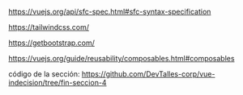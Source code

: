 https://vuejs.org/api/sfc-spec.html#sfc-syntax-specification

https://tailwindcss.com/

https://getbootstrap.com/

https://vuejs.org/guide/reusability/composables.html#composables

código de la sección: https://github.com/DevTalles-corp/vue-indecision/tree/fin-seccion-4
